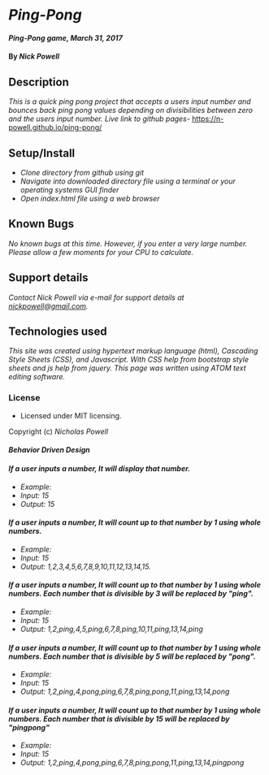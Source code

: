 # _Ping-Pong_

#### _Ping-Pong game, March 31, 2017_

#### By _Nick Powell_

## Description

_This is a quick ping pong project that accepts a users input number and bounces back ping pong values depending on divisibilities between zero and the users input number._
_Live link to github pages-_ https://n-powell.github.io/ping-pong/

## Setup/Install

* _Clone directory from github using git_
* _Navigate into downloaded directory file using a terminal or your operating systems GUI finder_
* _Open index.html file using a web browser_

## Known Bugs

_No known bugs at this time. However, if you enter a very large number. Please allow a few moments for your CPU to calculate._

## Support details

_Contact Nick Powell via e-mail for support details at nickpowell@gmail.com._

## Technologies used

_This site was created using hypertext markup language (html), Cascading Style Sheets (CSS), and Javascript. With CSS help from bootstrap style sheets and js help from jquery. This page was written using ATOM text editing software._

### License

* Licensed under MIT licensing.

Copyright (c) _Nicholas Powell_



#### _Behavior Driven Design_

#### _If a user inputs a number, It will display that number._
* _Example:_
* _Input: 15_
* _Output: 15_


#### _If a user inputs a number, It will count up to that number by 1 using whole numbers._
* _Example:_
* _Input: 15_
* _Output: 1,2,3,4,5,6,7,8,9,10,11,12,13,14,15._


#### _If a user inputs a number, It will count up to that number by 1 using whole numbers. Each number that is divisible by 3 will be replaced by "ping"._
* _Example:_
* _Input: 15_
* _Output: 1,2,ping,4,5,ping,6,7,8,ping,10,11,ping,13,14,ping_


#### _If a user inputs a number, It will count up to that number by 1 using whole numbers. Each number that is divisible by 5 will be replaced by "pong"._
* _Example:_
* _Input: 15_
* _Output: 1,2,ping,4,pong,ping,6,7,8,ping,pong,11,ping,13,14,pong_


#### _If a user inputs a number, It will count up to that number by 1 using whole numbers. Each number that is divisible by 15 will be replaced by "pingpong"_
* _Example:_
* _Input: 15_
* _Output: 1,2,ping,4,pong,ping,6,7,8,ping,pong,11,ping,13,14,pingpong_
